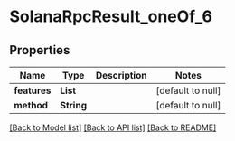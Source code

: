 # SolanaRpcResult_oneOf_6

## Properties

| Name         | Type       | Description | Notes             |
| ------------ | ---------- | ----------- | ----------------- |
| **features** | **List**   |             | [default to null] |
| **method**   | **String** |             | [default to null] |

[[Back to Model list]](../README.md#documentation-for-models) [[Back to API list]](../README.md#documentation-for-api-endpoints) [[Back to README]](../README.md)
